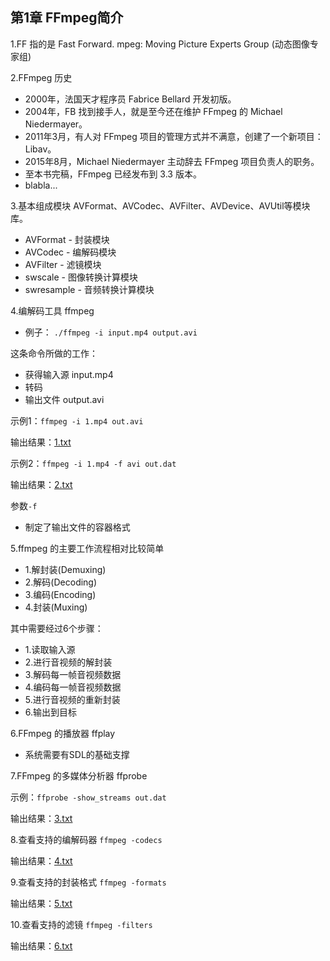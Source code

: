 ## 第1章 FFmpeg简介

1.FF 指的是 Fast Forward.
  mpeg: Moving Picture Experts Group (动态图像专家组)

2.FFmpeg 历史
- 2000年，法国天才程序员 Fabrice Bellard 开发初版。
- 2004年，FB 找到接手人，就是至今还在维护 FFmpeg 的 Michael Niedermayer。
- 2011年3月，有人对 FFmpeg 项目的管理方式并不满意，创建了一个新项目：Libav。
- 2015年8月，Michael Niedermayer 主动辞去 FFmpeg 项目负责人的职务。
- 至本书完稿，FFmpeg 已经发布到 3.3 版本。
- blabla...

3.基本组成模块
AVFormat、AVCodec、AVFilter、AVDevice、AVUtil等模块库。

- AVFormat - 封装模块
- AVCodec  - 编解码模块
- AVFilter - 滤镜模块
- swscale  - 图像转换计算模块
- swresample - 音频转换计算模块

4.编解码工具 ffmpeg
- 例子：
   `./ffmpeg -i input.mp4 output.avi`

这条命令所做的工作：
- 获得输入源 input.mp4
- 转码
- 输出文件 output.avi

示例1：`ffmpeg -i 1.mp4 out.avi`

输出结果：[1.txt](https://github.com/xjh093/ReadingNotes/blob/master/Books/%E3%80%8AFFmpeg%E4%BB%8E%E5%85%A5%E9%97%A8%E5%88%B0%E7%B2%BE%E9%80%9A%E3%80%8B/Part02/1.txt)

示例2：`ffmpeg -i 1.mp4 -f avi out.dat`

输出结果：[2.txt](https://github.com/xjh093/ReadingNotes/blob/master/Books/%E3%80%8AFFmpeg%E4%BB%8E%E5%85%A5%E9%97%A8%E5%88%B0%E7%B2%BE%E9%80%9A%E3%80%8B/Part02/2.txt)

参数`-f`
- 制定了输出文件的容器格式

5.ffmpeg 的主要工作流程相对比较简单
- 1.解封装(Demuxing)
- 2.解码(Decoding)
- 3.编码(Encoding)
- 4.封装(Muxing)

其中需要经过6个步骤：
- 1.读取输入源
- 2.进行音视频的解封装
- 3.解码每一帧音视频数据
- 4.编码每一帧音视频数据 
- 5.进行音视频的重新封装
- 6.输出到目标

6.FFmpeg 的播放器 ffplay
- 系统需要有SDL的基础支撑

7.FFmpeg 的多媒体分析器 ffprobe

示例：`ffprobe -show_streams out.dat`

输出结果：[3.txt](https://github.com/xjh093/ReadingNotes/blob/master/Books/%E3%80%8AFFmpeg%E4%BB%8E%E5%85%A5%E9%97%A8%E5%88%B0%E7%B2%BE%E9%80%9A%E3%80%8B/Part02/3.txt)

8.查看支持的编解码器
`ffmpeg -codecs`

输出结果：[4.txt](https://github.com/xjh093/ReadingNotes/blob/master/Books/%E3%80%8AFFmpeg%E4%BB%8E%E5%85%A5%E9%97%A8%E5%88%B0%E7%B2%BE%E9%80%9A%E3%80%8B/Part02/4.txt)

9.查看支持的封装格式
`ffmpeg -formats`

输出结果：[5.txt](https://github.com/xjh093/ReadingNotes/blob/master/Books/%E3%80%8AFFmpeg%E4%BB%8E%E5%85%A5%E9%97%A8%E5%88%B0%E7%B2%BE%E9%80%9A%E3%80%8B/Part02/5.txt)

10.查看支持的滤镜
`ffmpeg -filters`

输出结果：[6.txt](https://github.com/xjh093/ReadingNotes/blob/master/Books/%E3%80%8AFFmpeg%E4%BB%8E%E5%85%A5%E9%97%A8%E5%88%B0%E7%B2%BE%E9%80%9A%E3%80%8B/Part02/6.txt)

